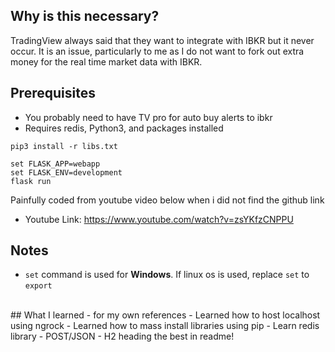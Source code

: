 ## Why is this necessary? 
TradingView always said that they want to integrate with IBKR but it never occur. It is an issue, particularly to me as I do not want to fork out extra money for the real time market data with IBKR.

## Prerequisites
* You probably need to have TV pro for auto buy alerts to ibkr
* Requires redis, Python3, and packages installed

```
pip3 install -r libs.txt

set FLASK_APP=webapp
set FLASK_ENV=development
flask run
```

Painfully coded from youtube video below when i did not find the github link 
- Youtube Link: https://www.youtube.com/watch?v=zsYKfzCNPPU


## Notes
- `set` command is used for **Windows**. If linux os is used, replace `set` to `export`

</br>
## What I learned - for my own references
- Learned how to host localhost using ngrock
- Learned how to mass install libraries using pip 
- Learn redis library
- POST/JSON
- H2 heading the best in readme!  

